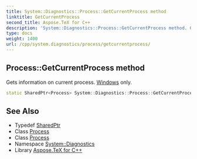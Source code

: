 ```yaml
---
title: System::Diagnostics::Process::GetCurrentProcess method
linktitle: GetCurrentProcess
second_title: Aspose.TeX for C++
description: 'System::Diagnostics::Process::GetCurrentProcess method. Gets information on current process. Windows only in C++.'
type: docs
weight: 1400
url: /cpp/system.diagnostics/process/getcurrentprocess/
---
```

## Process::GetCurrentProcess method


Gets information on current process. [Windows](../../../system.windows/) only.

```cpp
static SharedPtr<Process> System::Diagnostics::Process::GetCurrentProcess()
```

## See Also

* Typedef [SharedPtr](../../../system/sharedptr/)
* Class [Process](../)
* Class [Process](../)
* Namespace [System::Diagnostics](../../)
* Library [Aspose.TeX for C++](../../../)
